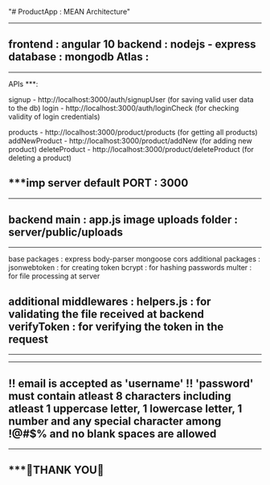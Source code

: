 "# ProductApp : MEAN Architecture" 

---------------------------------------------------
frontend : angular 10
backend : nodejs - express
database : mongodb Atlas : <cloud>
---------------------------------------------------

---------------------------------------------------
APIs ***:

signup - http://localhost:3000/auth/signupUser       (for saving valid user data to the db)
login  - http://localhost:3000/auth/loginCheck      (for checking validity of login credentials)

products - http://localhost:3000/product/products   (for getting all products)
addNewProduct -  http://localhost:3000/product/addNew   (for adding new product)
deleteProduct -  http://localhost:3000/product/deleteProduct    (for deleting a product)


***imp server default PORT : 3000
-----------------------------------------------------

-----------------------------------------------------
backend main         : app.js
image uploads folder : server/public/uploads
-----------------------------------------------------

-----------------------------------------------------
base packages            :
                            express
                            body-parser
                            mongoose
                            cors
additional packages      :
                            jsonwebtoken : for creating token
                            bcrypt       : for hashing passwords
                            multer       : for file processing at server

additional middlewares   :
                            helpers.js   :  for validating the file received at backend
                            verifyToken  :  for verifying the token in the request
-----------------------------------------------------

-----------------------------------------------------
*****************************************************
!! email is accepted as 'username'
!! 'password' must contain atleast 8 characters including atleast 1 uppercase letter,
    1 lowercase letter, 1 number and any special character among !@#$% and no blank spaces are allowed
-----------------------------------------------------


-----------------------------------------------------
*********************🙂THANK YOU🙂******************
-----------------------------------------------------